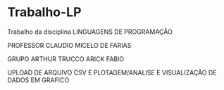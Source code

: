 # Trabalho-LP

Trabalho da disciplina LINGUAGENS DE PROGRAMAÇÃO

PROFESSOR CLAUDIO MICELO DE FARIAS

GRUPO
ARTHUR TRUCCO
ARICK
FABIO

UPLOAD DE ARQUIVO CSV E PLOTAGEM/ANALISE E VISUALIZAÇÃO DE DADOS EM GRAFICO
